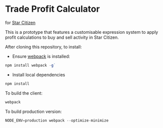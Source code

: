 Trade Profit Calculator
=======================

for [Star Citizen](https://robertsspaceindustries.com/)

This is a prototype that features a customisable expression system to apply profit calculations to buy and sell activity in Star Citizen.

After cloning this repository, to install:

* Ensure [webpack](http://webpack.github.io/docs/installation.html) is installed:

```javascript
npm install webpack -g`
```

* Install local dependencies

```javascript
npm install
```

To build the client:
```javascript
webpack
```

To build production version:
```javascript
NODE_ENV=production webpack --optimize-minimize
```